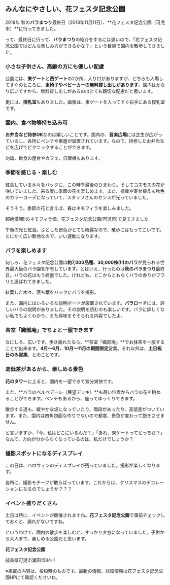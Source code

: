 ## みんなにやさしい、花フェスタ記念公園

2018年 秋の**バラまつり**最終日（2018年11月11日）、**花フェスタ記念公園（可児市）**に行ってきました。

って、最終日に行って、**バラまつり**の紹介をするには遅いので、「花フェスタ記念公園ではどんな楽しみ方ができるかな？」という目線で園内を散歩してきました。

### 小さな子供さん、高齢の方にも優しい配慮

公園には、**東ゲート**と**西ゲート**の2か所、入り口がありますが、どちらも入場してすぐのところに、**車椅子やベビーカーの無料貸し出しがあります**。園内はかなり広いですから、無料貸し出しがあるのはとても親切な配慮だと思います。

更には、**授乳室**もありました。画像は、東ゲートを入ってすぐ右手にある授乳室です。

### 園内、食べ物等持ち込み可

**お弁当など持参OK**なのは嬉しいことです。園内の、**音楽広場**には芝生が広がっているし、各所にベンチや東屋が設置されています。なので、持参したお弁当などを広げてピクニックすることができます。

勿論、飲食の屋台やカフェ、自販機もあります。

### 季節を感じる・楽しむ

紅葉している木々をバックに、この時季最後のひまわり。そしてコスモスの花が咲いていました。来る度に季節の花を楽しめます。また、植栽や寄せ植えも秋色のカラーコーデになっていて、スタッフさんのセンスが光っていました。

そうそう。季節の花と言えば、春はネモフィラを楽しみました。

超絶満開!!のネモフィラ畑。花フェスタ記念公園(可児市)で見てきました

午後の光と紅葉。ふとした景色がとても綺麗なので、散歩にはもってこいです。とにかく広い敷地なので、いい運動になります。

### バラを楽しめます

何しろ、花フェスタ記念公園は**約7,000品種、30,000株(!!)のバラ**が見られる世界最大級のバラ園を所有しています。とはいえ、行ったのは**秋のバラまつり**最終日。バラの花はもう終盤でした。けれども、どこからともなくバラの香りがフワリと運ばれてきました。

紅葉した木々、落ち葉をバックにバラを撮影。

また、園内にはいろいろな説明ボードが設置されています。**バラロード**には、詳しいバラの説明がありました。その説明を読むのも楽しいです。バラに詳しくない私でもよくわかり、また興味をそそられる内容でしたよ。

### 茶室「織部庵」でちょと一服できます

なにしろ、広いです。歩き疲れたなら、**茶室「織部庵」**でお抹茶を一服することが出来ます。**4月～6月、10月～11月の期間限定**営業。それ以外は、**土日祝日のみ営業**、とのことです。

### 高低差があるから、楽しめる景色

**花のタワー**に上ると、園内を一望できて気分爽快です。

また、**バラのベルベデーレ（展望デッキ）**も高い位置からバラの花を眺めることができます。ベンチもあるから、座ってゆっくりできます。

散歩する道も、緩やかな坂になっていたり、階段があったり、高低差がついています。また、園内は四角四面な作りでないので都度、景色が変わって飽きさせません。

と言いますか、「今、私はどこにいるんだ？」「あれ、東ゲートってどっちだ？」なんて、方向が分からなくなっているのは、私だけでしょうか？

### 撮影スポットになるディスプレイ

この日は、ハロウィンのディスプレイが残っていました。撮影が楽しくなります。

各所に、撮影モチーフが散らばっています。これからは、クリスマスのデコレーションになるのでしょうか？？？

### イベント盛りだくさん

土日は特に、イベントが開催されますね。**花フェスタ記念公園**で事前チェックしておくと、漏れがないですね。

というわけで、園内の散歩を楽しむと、すっかり夕方になっていました。子供から大人まで、楽しめる公園だと思います。

**花フェスタ記念公園**

岐阜県可児市瀬田1584-1

※掲載の内容は、投稿時のものです。最新の情報、詳細情報は花フェスタ記念公園HPにて確認くださいね。